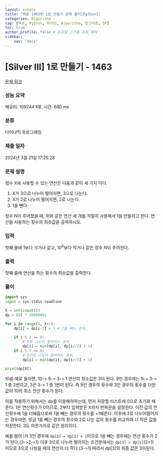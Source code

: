 ```yaml
---
layout: single
title: "백준 1463번 1로 만들기 문제 풀이[Python]"
categories: Algorithm
tag: [백준, Python, 파이썬, Algorithm, 알고리즘, DP]
toc: true
author_profile: false # 프로필 스크롤 자동 해제
sidebar:
    nav: "docs"
---
```


# [Silver III] 1로 만들기 - 1463 

[문제 링크](https://www.acmicpc.net/problem/1463) 

### 성능 요약

메모리: 109244 KB, 시간: 680 ms

### 분류

다이나믹 프로그래밍

### 제출 일자

2024년 3월 21일 17:25:28

### 문제 설명

<p>정수 X에 사용할 수 있는 연산은 다음과 같이 세 가지 이다.</p>

<ol>
	<li>X가 3으로 나누어 떨어지면, 3으로 나눈다.</li>
	<li>X가 2로 나누어 떨어지면, 2로 나눈다.</li>
	<li>1을 뺀다.</li>
</ol>

<p>정수 N이 주어졌을 때, 위와 같은 연산 세 개를 적절히 사용해서 1을 만들려고 한다. 연산을 사용하는 횟수의 최솟값을 출력하시오.</p>

### 입력 

 <p>첫째 줄에 1보다 크거나 같고, 10<sup>6</sup>보다 작거나 같은 정수 N이 주어진다.</p>

### 출력 

 <p>첫째 줄에 연산을 하는 횟수의 최솟값을 출력한다.</p>

### 풀이

~~~python
import sys
input = sys.stdin.readline

X = int(input())
dp = [0] * 10000001

for i in range(2, X+1):
    dp[i] = dp[i-1] + 1 # 1을 빼는 경우,

    if i % 2 == 0:
        # 2로 나누어 떨어지는 경우,
        dp[i] = min(dp[i], dp[i//2] + 1)
    if i % 3 == 0:
        # 3으로 나누어 떨어지는 경우,
        dp[i] = min(dp[i], dp[i//3] + 1)

print(dp[X])
~~~
<p>10을 예로 들자면, 10-> 9-> 3-> 1 연산의 최소값은 3이 된다. 9인 경우에는 9-> 3-> 1 총 2번이고, 3은 3-> 1 총 1번이 된다. 즉 9인 경우의 횟수와 3인 경우의 횟수를 더한 값이 10의 최소 연산 횟수가 된다.
<p>이를 적용하기 위해서는 dp를 이용해야하는데, 먼저 저장할 리스트에 0으로 초기화 해준다. 1은 연산횟수가 0이므로, 2부터 입력받은 X까지 반복문을 설정한다. 이전 값의 연산횟수에 1을 더해줌으로써 1을 빼는 경우의 횟수를 +1해준다. 이후에 2로 나누어떨어지는 경우라면, 방금 1을 빼는 경우의 횟수와 2로 나눈 값의 횟수를 비교하여 더 작은 값을 저장한다. 3도 마찬가지로 같은 원리이다.</p>
<p>예를 들어 i가 3인 경우에 <code>dp[3] = dp[2] + 1</code>이므로 1을 빼는 경우에는 연산 횟수가 2가 된다.(3->2->1) 이후 3으로 나누어 떨어지는 조건문에서는 <code>dp[3] > dp[1]</code>(2>1) 이므로 3으로 나눴을 때의 연산이 더 작다.(3->1) 따라서 dp[3]의 최종 값은 3이된다. </p>